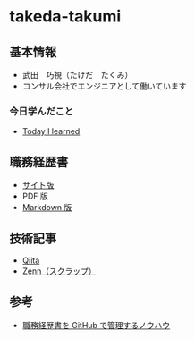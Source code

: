 # takeda-takumi

## 基本情報

- 武田　巧視（たけだ　たくみ）
- コンサル会社でエンジニアとして働いています

### 今日学んだこと

- [Today I learned](https://github.com/TakedaTakumi/til)

## 職務経歴書

- [サイト版](https://takedatakumi.github.io/takeda-takumi/)
- PDF 版
- [Markdown 版](https://github.com/TakedaTakumi/takeda-takumi/blob/main/docs/README.md)

## 技術記事

- [Qiita](https://qiita.com/TakedaTakumi)
- [Zenn（スクラップ）](https://zenn.dev/taketak?tab=scraps)

## 参考

- [職務経歴書を GitHub で管理するノウハウ](https://zenn.dev/ryo_f/articles/2f925f621e6d99)
